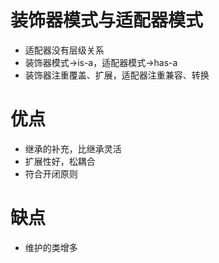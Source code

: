 # 装饰器模式与适配器模式
  * 适配器没有层级关系
  * 装饰器模式→is-a，适配器模式→has-a
  * 装饰器注重覆盖、扩展，适配器注重兼容、转换
# 优点
  * 继承的补充，比继承灵活
  * 扩展性好，松耦合
  * 符合开闭原则
# 缺点
  * 维护的类增多